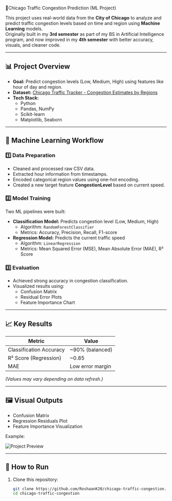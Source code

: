 🚦Chicago Traffic Congestion Prediction (ML Project)

This project uses real-world data from the **City of Chicago** to analyze and predict traffic congestion levels based on time and region using **Machine Learning** models.  
Originally built in my **3rd semester** as part of my BS in Artificial Intelligence program, and now improved in my **4th semester** with better accuracy, visuals, and cleaner code.

---

## 📊 Project Overview
- **Goal:** Predict congestion levels (Low, Medium, High) using features like hour of day and region.  
- **Dataset:** [Chicago Traffic Tracker - Congestion Estimates by Regions](https://data.cityofchicago.org/api/views/t2qc-9pjd/rows.csv?accessType=DOWNLOAD)  
- **Tech Stack:**  
  - Python  
  - Pandas, NumPy  
  - Scikit-learn  
  - Matplotlib, Seaborn  

---

## 🧠 Machine Learning Workflow

### 1️⃣ Data Preparation
- Cleaned and processed raw CSV data.  
- Extracted hour information from timestamps.  
- Encoded categorical region values using one-hot encoding.  
- Created a new target feature **CongestionLevel** based on current speed.

### 2️⃣ Model Training
Two ML pipelines were built:
- **Classification Model:** Predicts congestion level (Low, Medium, High)  
  - Algorithm: `RandomForestClassifier`
  - Metrics: Accuracy, Precision, Recall, F1-score
- **Regression Model:** Predicts the current traffic speed  
  - Algorithm: `LinearRegression`
  - Metrics: Mean Squared Error (MSE), Mean Absolute Error (MAE), R² Score

### 3️⃣ Evaluation
- Achieved strong accuracy in congestion classification.  
- Visualized results using:
  - Confusion Matrix
  - Residual Error Plots
  - Feature Importance Chart

---

## 📈 Key Results
| Metric | Value |
|--------|--------|
| Classification Accuracy | ~90% (balanced) |
| R² Score (Regression) | ~0.85 |
| MAE | Low error margin |

*(Values may vary depending on data refresh.)*

---

## 🖼 Visual Outputs
- Confusion Matrix  
- Regression Residuals Plot  
- Feature Importance Visualization  

Example:

![Project Preview](A_digital_graphic_design_showcases_a_project_title.png)

---

## 🚀 How to Run
1. Clone this repository:
   ```bash
   git clone https://github.com/RoshaanK20/chicago-traffic-congestion.git
   cd chicago-traffic-congestion
